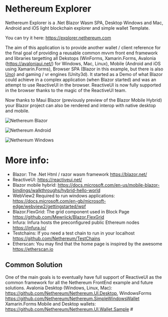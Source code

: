 # Nethereum Explorer

Nethereum Explorer is a .Net Blazor Wasm SPA, Desktop Windows and Mac, Android and iOS light blockchain explorer and simple wallet Template.

You can try it here: https://explorer.nethereum.com

The aim of this application is to provide another wallet / client reference for the final goal of providing a reusable common mvvm front end framework and libraries targetting all Dekstops (WinForms, Xamarin.Forms, Avalonia (https://avaloniaui.net/) for Windows, Mac, Linux), Mobile (Android and iOS using Xamarin.Forms), Browser SPA (Blazor in this example, but there is also [Uno](https://platform.uno/)) and gaming / vr engines (Unity3d).
It started as a Demo of what Blazor could achieve in a complex application (when Blazor started) and was an attempt to use ReactiveUI in the browser. ReactiveUI is now fully supported in the browser thanks to the magic of the ReactiveUI team.

Now thanks to Maui Blazor (previously preview of the Blazor Mobile Hybrid) your Blazor project can also be rendered and interop with native desktop and mobile.

![Nethereum Blazor](Screenshots/browserwasm.png "Nethereum Blazor")

![Nethereum Android](Screenshots/android.png "Nethereum Blazor")

![Nethereum Windows](Screenshots/windows.png "Nethereum Windows")

# More info:
* Blazor:  The .Net Html / razor wasm framework https://blazor.net/
* ReactiveUI: https://reactiveui.net/
* Blazor mobile hybrid: https://docs.microsoft.com/en-us/mobile-blazor-bindings/walkthroughs/hybrid-hello-world
* WebView2 Required to run windows applications: https://docs.microsoft.com/en-gb/microsoft-edge/webview2/gettingstarted/wpf
* Blazor.FlexGrid: The grid component used in Block Page https://github.com/Mewriick/Blazor.FlexGrid
* Infura: Infura hosts the preconfigured public Ethereum nodes https://infura.io/
* Testchains: If you need a test chain to run in your localhost  https://github.com/Nethereum/TestChains
* Etherscan: You may find that the home page is inspired by the awesome https://etherscan.io 

## Common Solution 
One of the main goals is to eventually have full support of ReactiveUI as the common framework for all the Nethereum FrontEnd example and future solutions.
Avalonia Desktop (Windows, Linux, Mac): https://github.com/Nethereum/Nethereum.UI.Desktop, WindowsForms https://github.com/Nethereum/Nethereum.SimpleWindowsWallet
Xamarin.Forms Mobile and Desktop wallets:  https://github.com/Nethereum/Nethereum.UI.Wallet.Sample #


